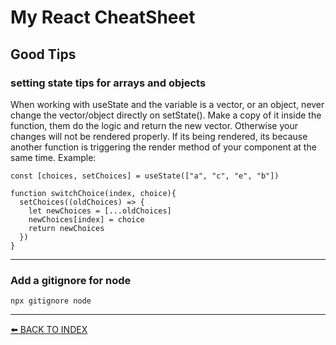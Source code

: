 # My React CheatSheet

## Good Tips

### setting state tips for arrays and objects
When working with useState and the variable is a vector, or an object, never change the vector/object directly on setState().
Make a copy of it inside the function, them do the logic and return the new vector. Otherwise your changes will not be rendered properly. If its being rendered, its because another function is triggering the render method of your component at the same time.
Example:

```
const [choices, setChoices] = useState(["a", "c", "e", "b"])

function switchChoice(index, choice){
  setChoices((oldChoices) => {
    let newChoices = [...oldChoices]
    newChoices[index] = choice
    return newChoices
  })
}
```
---

### Add a gitignore for node
```
npx gitignore node
```
---



[⬅️ BACK TO INDEX](../../#my-open-studies)

